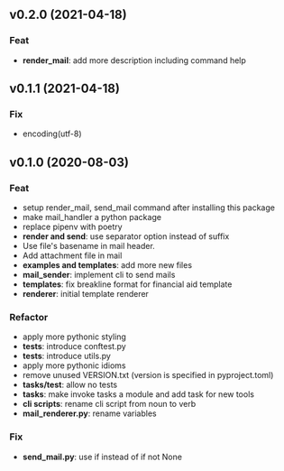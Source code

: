 
## v0.2.0 (2021-04-18)

### Feat

- **render_mail**: add more description including command help

## v0.1.1 (2021-04-18)

### Fix

- encoding(utf-8)

## v0.1.0 (2020-08-03)

### Feat

- setup render_mail, send_mail command after installing this package
- make mail_handler a python package
- replace pipenv with poetry
- **render and send**: use separator option instead of suffix
- Use file's basename in mail header.
- Add attachment file in mail
- **examples and templates**: add more new files
- **mail_sender**: implement cli to send mails
- **templates**: fix breakline format for financial aid template
- **renderer**: initial template renderer

### Refactor

- apply more pythonic styling
- **tests**: introduce conftest.py
- **tests**: introduce utils.py
- apply more pythonic idioms
- remove unused VERSION.txt (version is specified in pyproject.toml)
- **tasks/test**: allow no tests
- **tasks**: make invoke tasks a module and add task for new tools
- **cli scripts**: rename cli script from noun to verb
- **mail_renderer.py**: rename variables

### Fix

- **send_mail.py**: use if instead of if not None
